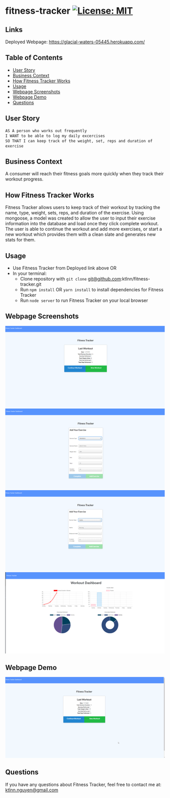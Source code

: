 # fitness-tracker [![License: MIT](https://img.shields.io/badge/License-MIT-yellow.svg)](https://opensource.org/licenses/MIT)

## Links
Deployed Webpage: https://glacial-waters-05445.herokuapp.com/

## Table of Contents
* [User Story](#user-story)
* [Business Context](#business-context)
* [How Fitness Tracker Works](#how-fitness-tracker-works)
* [Usage](#usage)
* [Webpage Screenshots](#webpage-screenshots)
* [Webpage Demo](#webpage-demo)
* [Questions](#Questions)

## User Story
```
AS A person who works out frequently
I WANT to be able to log my daily excercises 
SO THAT I can keep track of the weight, set, reps and duration of exercise
```

## Business Context
A consumer will reach their fitness goals more quickly when they track their workout progress.

## How Fitness Tracker Works
Fitness Tracker allows users to keep track of their workout by tracking the name, type, weight, sets, reps, and duration of the exercise. Using mongoose, a model was created to allow the user to input their exercise information into the database and load once they click complete workout. The user is able to continue the workout and add more exercises, or start a new workout which provides them with a clean slate and generates new stats for them. 

## Usage
- Use Fitness Tracker from Deployed link above OR 
- In your terminal: 
    - Clone repository with `git clone` git@github.com:ktlnn/fitness-tracker.git
    - Run `npm install` OR `yarn install` to install dependencies for Fitness Tracker
    - Run `node server` to run Fitness Tracker on your local browser

## Webpage Screenshots
![homepage-screenshot](./assets/images/homepage-screenshot.png)
![add-exercise-screenshot](./assets/images/add-exercise-screenshot.png)
![add-cardio-screenshot](./assets/images/add-cardio-screenshot.png)
![stats-screenshot](./assets/images/stats-screenshot.png)

## Webpage Demo
![fitness-tracker-demo](./assets/images/fitness-tracker-demo.gif)

## Questions
If you have any questions about Fitness Tracker, feel free to contact me at: ktlnn.nguyen@gmail.com